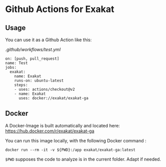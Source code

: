# Github Actions for Exakat

## Usage

You can use it as a Github Action like this:

_.github/workflows/test.yml_

```
on: [push, pull_request]
name: Test
jobs:
  exakat:
    name: Exakat
    runs-on: ubuntu-latest
    steps:
    - uses: actions/checkout@v2
    - name: Exakat
      uses: docker://exakat/exakat-ga
```

## Docker

A Docker-Image is built automatically and located here:
https://hub.docker.com/r/exakat/exakat-ga

You can run this image locally, with the following Docker command : 

`docker run --rm -it -v ${PWD}:/app exakat/exakat-ga:latest`

`$PWD` supposes the code to analyze is in the current folder. Adapt if needed.